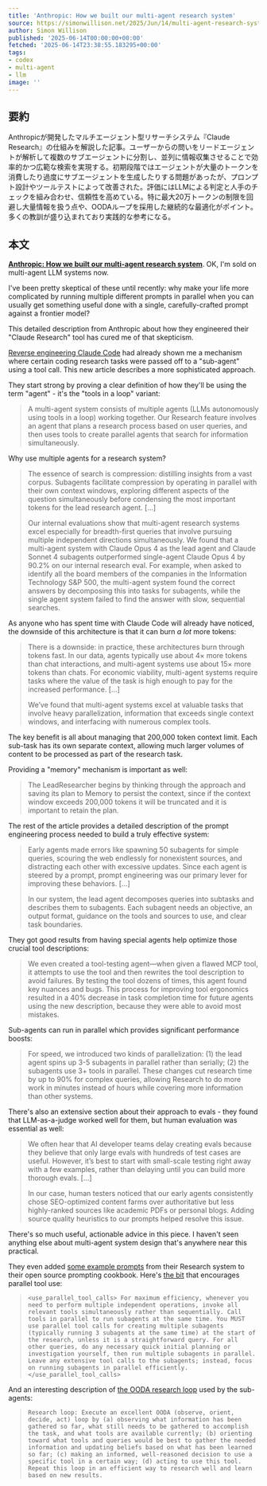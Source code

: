 ```yaml
---
title: 'Anthropic: How we built our multi-agent research system'
source: https://simonwillison.net/2025/Jun/14/multi-agent-research-system/
author: Simon Willison
published: '2025-06-14T00:00:00+00:00'
fetched: '2025-06-14T23:38:55.183295+00:00'
tags:
- codex
- multi-agent
- llm
image: ''
---
```


## 要約

Anthropicが開発したマルチエージェント型リサーチシステム『Claude Research』の仕組みを解説した記事。ユーザーからの問いをリードエージェントが解析して複数のサブエージェントに分割し、並列に情報収集させることで効率的かつ広範な検索を実現する。初期段階ではエージェントが大量のトークンを消費したり過度にサブエージェントを生成したりする問題があったが、プロンプト設計やツールテストによって改善された。評価にはLLMによる判定と人手のチェックを組み合わせ、信頼性を高めている。特に最大20万トークンの制限を回避し大量情報を扱う点や、OODAループを採用した継続的な最適化がポイント。多くの教訓が盛り込まれており実践的な参考になる。

## 本文

**[Anthropic: How we built our multi-agent research system](https://www.anthropic.com/engineering/built-multi-agent-research-system)**. OK, I'm sold on multi-agent LLM systems now.

I've been pretty skeptical of these until recently: why make your life more complicated by running multiple different prompts in parallel when you can usually get something useful done with a single, carefully-crafted prompt against a frontier model?

This detailed description from Anthropic about how they engineered their "Claude Research" tool has cured me of that skepticism.

[Reverse engineering Claude Code](https://simonwillison.net/2025/Jun/2/claude-trace/) had already shown me a mechanism where certain coding research tasks were passed off to a "sub-agent" using a tool call. This new article describes a more sophisticated approach.

They start strong by proving a clear definition of how they'll be using the term "agent" - it's the "tools in a loop" variant:

> A multi-agent system consists of multiple agents (LLMs autonomously using tools in a loop) working together. Our Research feature involves an agent that plans a research process based on user queries, and then uses tools to create parallel agents that search for information simultaneously.

Why use multiple agents for a research system?

> The essence of search is compression: distilling insights from a vast corpus. Subagents facilitate compression by operating in parallel with their own context windows, exploring different aspects of the question simultaneously before condensing the most important tokens for the lead research agent. [...]
>
> Our internal evaluations show that multi-agent research systems excel especially for breadth-first queries that involve pursuing multiple independent directions simultaneously. We found that a multi-agent system with Claude Opus 4 as the lead agent and Claude Sonnet 4 subagents outperformed single-agent Claude Opus 4 by 90.2% on our internal research eval. For example, when asked to identify all the board members of the companies in the Information Technology S&P 500, the multi-agent system found the correct answers by decomposing this into tasks for subagents, while the single agent system failed to find the answer with slow, sequential searches.

As anyone who has spent time with Claude Code will already have noticed, the downside of this architecture is that it can burn *a lot* more tokens:

> There is a downside: in practice, these architectures burn through tokens fast. In our data, agents typically use about 4× more tokens than chat interactions, and multi-agent systems use about 15× more tokens than chats. For economic viability, multi-agent systems require tasks where the value of the task is high enough to pay for the increased performance. [...]
>
> We’ve found that multi-agent systems excel at valuable tasks that involve heavy parallelization, information that exceeds single context windows, and interfacing with numerous complex tools.

The key benefit is all about managing that 200,000 token context limit. Each sub-task has its own separate context, allowing much larger volumes of content to be processed as part of the research task.

Providing a "memory" mechanism is important as well:

> The LeadResearcher begins by thinking through the approach and saving its plan to Memory to persist the context, since if the context window exceeds 200,000 tokens it will be truncated and it is important to retain the plan.

The rest of the article provides a detailed description of the prompt engineering process needed to build a truly effective system:

> Early agents made errors like spawning 50 subagents for simple queries, scouring the web endlessly for nonexistent sources, and distracting each other with excessive updates. Since each agent is steered by a prompt, prompt engineering was our primary lever for improving these behaviors. [...]
>
> In our system, the lead agent decomposes queries into subtasks and describes them to subagents. Each subagent needs an objective, an output format, guidance on the tools and sources to use, and clear task boundaries.

They got good results from having special agents help optimize those crucial tool descriptions:

> We even created a tool-testing agent—when given a flawed MCP tool, it attempts to use the tool and then rewrites the tool description to avoid failures. By testing the tool dozens of times, this agent found key nuances and bugs. This process for improving tool ergonomics resulted in a 40% decrease in task completion time for future agents using the new description, because they were able to avoid most mistakes.

Sub-agents can run in parallel which provides significant performance boosts:

> For speed, we introduced two kinds of parallelization: (1) the lead agent spins up 3-5 subagents in parallel rather than serially; (2) the subagents use 3+ tools in parallel. These changes cut research time by up to 90% for complex queries, allowing Research to do more work in minutes instead of hours while covering more information than other systems.

There's also an extensive section about their approach to evals - they found that LLM-as-a-judge worked well for them, but human evaluation was essential as well:

> We often hear that AI developer teams delay creating evals because they believe that only large evals with hundreds of test cases are useful. However, it’s best to start with small-scale testing right away with a few examples, rather than delaying until you can build more thorough evals. [...]
>
> In our case, human testers noticed that our early agents consistently chose SEO-optimized content farms over authoritative but less highly-ranked sources like academic PDFs or personal blogs. Adding source quality heuristics to our prompts helped resolve this issue.

There's so much useful, actionable advice in this piece. I haven't seen anything else about multi-agent system design that's anywhere near this practical.

They even added [some example prompts](https://github.com/anthropics/anthropic-cookbook/tree/main/patterns/agents/prompts) from their Research system to their open source prompting cookbook. Here's [the bit](https://github.com/anthropics/anthropic-cookbook/blob/46f21f95981e3633d7b1eac235351de4842cf9f0/patterns/agents/prompts/research_lead_agent.md?plain=1#L135-L137) that encourages parallel tool use:

> `<use_parallel_tool_calls> For maximum efficiency, whenever you need to perform multiple independent operations, invoke all relevant tools simultaneously rather than sequentially. Call tools in parallel to run subagents at the same time. You MUST use parallel tool calls for creating multiple subagents (typically running 3 subagents at the same time) at the start of the research, unless it is a straightforward query. For all other queries, do any necessary quick initial planning or investigation yourself, then run multiple subagents in parallel. Leave any extensive tool calls to the subagents; instead, focus on running subagents in parallel efficiently. </use_parallel_tool_calls>`

And an interesting description of [the OODA research loop](https://github.com/anthropics/anthropic-cookbook/blob/46f21f95981e3633d7b1eac235351de4842cf9f0/patterns/agents/prompts/research_subagent.md?plain=1#L10) used by the sub-agents:

> `Research loop: Execute an excellent OODA (observe, orient, decide, act) loop by (a) observing what information has been gathered so far, what still needs to be gathered to accomplish the task, and what tools are available currently; (b) orienting toward what tools and queries would be best to gather the needed information and updating beliefs based on what has been learned so far; (c) making an informed, well-reasoned decision to use a specific tool in a certain way; (d) acting to use this tool. Repeat this loop in an efficient way to research well and learn based on new results.`
